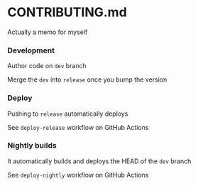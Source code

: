 # CONTRIBUTING.md

Actually a memo for myself

### Development

Author code on `dev` branch

Merge the `dev` into `release` once you bump the version

### Deploy

Pushing to `release` automatically deploys

See `deploy-release` workflow on GitHub Actions

### Nightly builds

It automatically builds and deploys the HEAD of the `dev` branch

See `deploy-nightly` workflow on GitHub Actions

